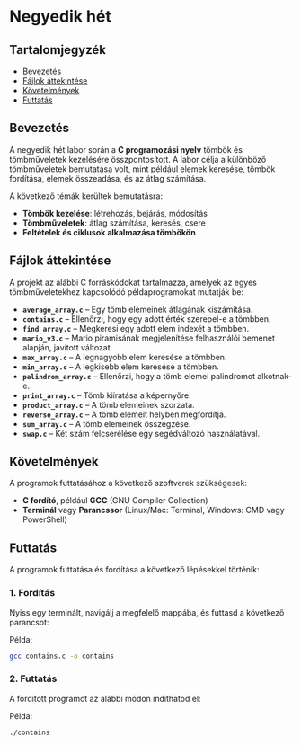 # Negyedik hét

## Tartalomjegyzék
- [Bevezetés](#bevezetés)
- [Fájlok áttekintése](#fájlok-áttekintése)
- [Követelmények](#követelmények)
- [Futtatás](#futtatás)

## Bevezetés
A negyedik hét labor során a **C programozási nyelv** tömbök és tömbműveletek kezelésére összpontosított. A labor célja a különböző tömbműveletek bemutatása volt, mint például elemek keresése, tömbök fordítása, elemek összeadása, és az átlag számítása.

A következő témák kerültek bemutatásra:
- **Tömbök kezelése**: létrehozás, bejárás, módosítás
- **Tömbműveletek**: átlag számítása, keresés, csere
- **Feltételek és ciklusok alkalmazása tömbökön**

## Fájlok áttekintése
A projekt az alábbi C forráskódokat tartalmazza, amelyek az egyes tömbműveletekhez kapcsolódó példaprogramokat mutatják be:

- **`average_array.c`** – Egy tömb elemeinek átlagának kiszámítása.
- **`contains.c`** – Ellenőrzi, hogy egy adott érték szerepel-e a tömbben.
- **`find_array.c`** – Megkeresi egy adott elem indexét a tömbben.
- **`mario_v3.c`** – Mario piramisának megjelenítése felhasználói bemenet alapján, javított változat.
- **`max_array.c`** – A legnagyobb elem keresése a tömbben.
- **`min_array.c`** – A legkisebb elem keresése a tömbben.
- **`palindrom_array.c`** – Ellenőrzi, hogy a tömb elemei palindromot alkotnak-e.
- **`print_array.c`** – Tömb kiíratása a képernyőre.
- **`product_array.c`** – A tömb elemeinek szorzata.
- **`reverse_array.c`** – A tömb elemeit helyben megfordítja.
- **`sum_array.c`** – A tömb elemeinek összegzése.
- **`swap.c`** – Két szám felcserélése egy segédváltozó használatával.

## Követelmények
A programok futtatásához a következő szoftverek szükségesek:
- **C fordító**, például **GCC** (GNU Compiler Collection)
- **Terminál** vagy **Parancssor** (Linux/Mac: Terminal, Windows: CMD vagy PowerShell)

## Futtatás
A programok futtatása és fordítása a következő lépésekkel történik:

### **1. Fordítás**
Nyiss egy terminált, navigálj a megfelelő mappába, és futtasd a következő parancsot:

Példa:
```bash
gcc contains.c -o contains
```

### **2. Futtatás**

A fordított programot az alábbi módon indíthatod el:

Példa:
```bash
./contains
```
